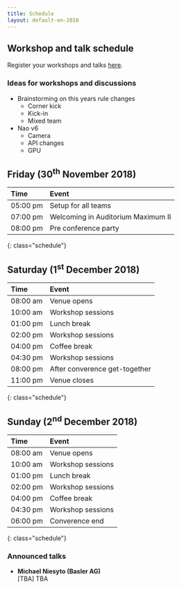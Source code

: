 ```yaml
---
title: Schedule
layout: default-en-2018
---
```


## Workshop and talk schedule

Register your workshops and talks <a href="https://www.rohow.de/mopad">here</a>.

### Ideas for workshops and discussions  

- Brainstorming on this years rule changes
  - Corner kick
  - Kick-in
  - Mixed team
- Nao v6
  - Camera
  - API changes
  - GPU

## Friday (30<sup>th</sup> November 2018)

| Time     | Event                              |
| :------  | :-------                           |
| 05:00 pm | Setup for all teams                |
| 07:00 pm | Welcoming in Auditorium Maximum II |
| 08:00 pm | Pre conference party               |
{: class="schedule"}

## Saturday (1<sup>st</sup> December 2018)

| Time     | Event                         |
| :------  | :-------                      |
| 08:00 am | Venue opens                   |
| 10:00 am | Workshop sessions             |
| 01:00 pm | Lunch break                   |
| 02:00 pm | Workshop sessions             |
| 04:00 pm | Coffee break                  |
| 04:30 pm | Workshop sessions             |
| 08:00 pm | After converence get-together |
| 11:00 pm | Venue closes                  |
{: class="schedule"}

## Sunday (2<sup>nd</sup> December 2018)

| Time     | Event             |
| :------  | :-------          |
| 08:00 am | Venue opens       |
| 10:00 am | Workshop sessions |
| 01:00 pm | Lunch break       |
| 02:00 pm | Workshop sessions |
| 04:00 pm | Coffee break      |
| 04:30 pm | Workshop sessions |
| 06:00 pm | Converence end    |
{: class="schedule"}

### Announced talks

* **Michael Niesyto (Basler AG)**  
[TBA] TBA
